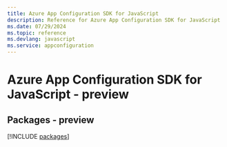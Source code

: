 ```yaml
---
title: Azure App Configuration SDK for JavaScript
description: Reference for Azure App Configuration SDK for JavaScript
ms.date: 07/29/2024
ms.topic: reference
ms.devlang: javascript
ms.service: appconfiguration
---
```

# Azure App Configuration SDK for JavaScript - preview
## Packages - preview
[!INCLUDE [packages](app-configuration-index.md)]